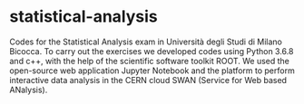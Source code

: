 # statistical-analysis
Codes for the Statistical Analysis exam in Università degli Studi di Milano Bicocca.
To carry out the exercises we developed codes using Python 3.6.8 and c++, with the help of the scientific software toolkit ROOT. We used the open-source web application Jupyter Notebook and the platform to perform interactive data analysis in the CERN cloud SWAN (Service for Web based ANalysis).
